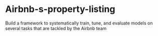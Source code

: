 # Airbnb-s-property-listing
Build a framework to systematically train, tune, and evaluate models on several tasks that are tackled by the Airbnb team
